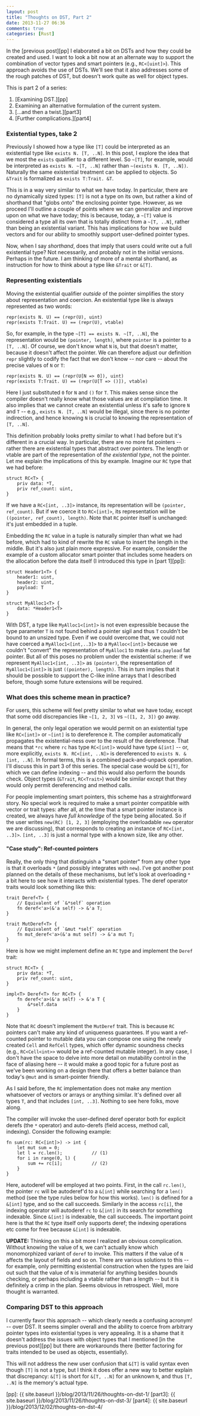 ```yaml
---
layout: post
title: "Thoughts on DST, Part 2"
date: 2013-11-27 06:36
comments: true
categories: [Rust]
---
```

In the [previous post][pp] I elaborated a bit on DSTs and how they could be
created and used. I want to look a bit now at an alternate way to
support the combination of vector types and smart pointers (e.g.,
`RC<[uint]>`). This approach avoids the use of DSTs. We'll see that it
also addresses some of the rough patches of DST, but doesn't work
quite as well for object types.

This is part 2 of a series:

1. [Examining DST.][pp]
2. Examining an alternative formulation of the current system.
3. [...and then a twist.][part3]
4. [Further complications.][part4]

<!-- more -->

### Existential types, take 2

Previously I showed how a type like `[T]` could be interpreted as an
existential type like `exists N. [T, ..N]`. In this post, I explore
the idea that we most the `exists` qualifier to a different level.  So
`~[T]`, for example, would be interpreted as `exists N. ~[T, ..N]`
rather than `~(exists N. [T, ..N])`. Naturally the same existential
treatment can be applied to objects.  So `&Trait` is formalized as
`exists T:Trait. &T`.

This is in a way very similar to what we have today. In particular,
there are no dynamically sized types: `[T]` is not a type on its own,
but rather a kind of shorthand that "globs onto" the enclosing pointer
type. However, as we proceed I'll outline a couple of points where we
can generalize and improve upon on what we have today; this is
because, today, a `~[T]` value is considered a type all its own that
is totally distinct from a `~[T, ..N]`, rather than being an
existential variant. This has implications for how we build vectors
and for our ability to smoothly support user-defined pointer types.

Now, when I say *shorthand*, does that imply that users could write
out a full existential type? Not necessarily, and probably not in the
initial versions. Perhaps in the future. I am thinking of more of a
mental shorthand, as instruction for how to think about a type like
`&Trait` or `&[T]`.

### Representing existentials

Moving the existential qualifier *outside* of the pointer simplifies
the story about representation and coercion. An existential type like
is always represented as two words:

    repr(exists N. U) == (repr(U), uint)
    repr(exists T:Trait. U) == (repr(U), vtable)
    
So, for example, in the type `~[T] == exists N. ~[T, ..N]`, the
representation would be `(pointer, length)`, where `pointer` is a
pointer to a `[T, ..N]`. Of course, we don't know what `N` is, but
that doesn't matter, because it doesn't affect the pointer. We can
therefore adjust our definition `repr` slightly to codify the fact
that we don't know -- nor care -- about the precise values of `N` or
`T`:

    repr(exists N. U) == (repr(U[N => 0]), uint)
    repr(exists T:Trait. U) == (repr(U[T => ()]), vtable)

Here I just substituted `0` for `N` and `()` for `T`. This makes sense
since the compiler doesn't really know what those values are at
compilation time. It also implies that we cannot create an existential
unless it's safe to ignore `N` and `T` -- e.g., `exists N. [T, ..N]`
would be illegal, since there is no pointer indirection, and hence
knowing `N` is crucial to knowing the representation of `[T, ..N]`.

This definition probably looks pretty similar to what I had before but
it's different in a crucial way. In particular, there are no more fat
pointers -- rather there are existential types that abstract over
pointers. The length or vtable are part of the representation of *the
existential type*, not the pointer. Let me explain the implications of
this by example. Imagine our `RC` type that we had before:

    struct RC<T> {
        priv data: *T,
        priv ref_count: uint,
    }

If we have a `RC<[int, ..3]>` instance, its representation will be
`(pointer, ref_count)`. But if we coerce it to `RC<[int]>`, its
representation will be `((pointer, ref_count), length)`. Note that
`RC` pointer itself is unchanged: it's just embedded in a tuple.

Embedding the `RC` value in a tuple is naturally simpler than what we
had before, which had to kind of rewrite the `RC` value to insert the
length in the middle. But it's also just plain more expressive. For
example, consider the example of a custom allocator smart pointer that
includes some headers on the allocation before the data itself (I
introduced this type in [part 1][pp]):

    struct Header1<T> {
        header1: uint,
        header2: uint,
        payload: T
    }
    
    struct MyAlloc1<T> {
        data: *Header1<T>
    }

With DST, a type like `MyAlloc1<[int]>` is not even expressible
because the type parameter `T` is not found behind a pointer sigil and
thus `T` couldn't be bound to an unsized type. Even if we could
overcome that, we could not have coerced a `MyAlloc1<[int,..3]>` to a
`MyAlloc<[int]>` because we couldn't "convert" the representation of
`MyAlloc1` to make `data.payload` fat pointer. But all of this poses
no problem under the existential scheme: if we represent
`MyAlloc1<[int, ..3]>` as `(pointer)`, the representation of
`MyAlloc1<[int]>` is just `((pointer), length)`. This in turn implies
that it should be possible to support the C-like inline arrays that I
described before, though some future extensions will be required.

### What does this scheme mean in practice?

For users, this scheme will feel pretty similar to what we have today,
except that some odd discrepancies like `~[1, 2, 3]` vs `~([1, 2, 3])`
go away.

In general, the only legal operation we would permit on an existential
type like `RC<[int]>` or `~[int]` is to dereference it. The compiler
automatically propagates the existential-ness over to the result of
the dereference. That means that `*rc` where `rc` has type `RC<[int]>`
would have type `&[int]` -- or, more explicitly, `exists
N. RC<[int, ..N]>` is dereferenced to `exists N. &[int, ..N]`. In
formal terms, this is a combined pack-and-unpack operation. I'll
discuss this in part 3 of this series. The special case would be
`&[T]`, for which we can define indexing -- and this would also
perform the bounds check. Object types (`&Trait`, `RC<Trait>`) would
be similar except that they would only permit dereferencing and method
calls.

For people implementing smart pointers, this scheme has a
straightforward story. No special work is required to make a smart
pointer compatible with vector or trait types: after all, at the time
that a smart pointer instance is created, we always have *full
knowledge* of the type being allocated. So if the user writes `new(RC)
[1, 2, 3]` (employing the overloadable `new` operator we are
discussing), that corresponds to creating an instance of
`RC<[int, ..3]>`. `[int, ..3]` is just a normal type with a known
size, like any other.

#### "Case study": Ref-counted pointers

Really, the only thing that distinguish a "smart pointer" from any
other type is that it overloads `*` (and possibly integrates with
`new`). I've got another post planned on the details of these
mechanisms, but let's look at overloading `*` a bit here to see how it
interacts with existential types. The deref operator traits would look
something like this:

    trait Deref<T> {
        // Equivalent of `&*self` operation
        fn deref<'a>(&'a self) -> &'a T;
    }
    
    trait MutDeref<T> {
        // Equivalent of `&mut *self` operation
        fn mut_deref<'a>(&'a mut self) -> &'a mut T;
    }

Here is how we might implement define an `RC` type and implement the
`Deref` trait:

    struct RC<T> {
        priv data: *T,
        priv ref_count: uint,
    }
    
    impl<T> Deref<T> for RC<T> {
        fn deref<'a>(&'a self) -> &'a T {
            &*self.data
        }
    }

Note that `RC` doesn't implement the `MutDeref` trait. This is because
`RC` pointers can't make any kind of uniqueness guarantees. If you
want a ref-counted pointer to mutable data you can compose one using
the newly created `Cell` and `RefCell` types, which offer dynamic
soundness checks (e.g., `RC<Cell<int>>` would be a ref-counted mutable
integer). In any case, I don't have the space to delve into more
detail on mutability control in the face of aliasing here -- it would
make a good topic for a future post as we've been working on a design
there that offers a better balance than today's `@mut` and is
smart-pointer friendly.

As I said before, the `RC` implementation does not make any mention
whatsoever of vectors or arrays or anything similar. It's defined over
all types `T`, and that includes `[int, ..3]`. Nothing to see here
folks, move along.

The compiler will invoke the user-defined deref operator both for
explicit derefs (the `*` operator) and auto-derefs (field access,
method call, indexing). Consider the following example:

    fn sum(rc: RC<[int]>) -> int {
        let mut sum = 0;
        let l = rc.len();           // (1)
        for i in range(0, l) {
            sum += rc[i];           // (2)
        }
    }

Here, autoderef will be employed at two points. First, in the call
`rc.len()`, the pointer `rc` will be autoderef'd to a `&[int]` while
searching for a `len()` method (see the type rules below for how this
works). `len()` is defined for a `&[int]` type, and so the call
succeeds. Similarly in the access `rc[i]`, the indexing operator will
autoderef `rc` to `&[int]` in its search for something
indexable. Since `&[int]` is indexable, the call succeeds. The
important point here is that the `RC` type itself only supports deref;
the indexing operations etc come for free because `&[int]` is
indexable.

**UPDATE:** Thinking on this a bit more I realized an obvious
complication. Without knowing the value of `N`, we can't actually
know which monomorphized variant of `deref` to invoke. This matters if
the value of `N` affects the layout of fields and so on. There are
various solutions to this -- for example, only permitting existential
construction when the types are laid out such that the value of `N` is
immaterial for anything besides bounds checking, or perhaps including
a vtable rather than a length -- but it is definitely a crimp in the
plan. Seems obvious in retrospect. Well, more thought is
warranted.

### Comparing DST to this approach

I currently favor this approach -- which clearly needs a confusing
acronym! -- over DST. It seems simpler overall and the ability to
coerce from arbitrary pointer types into existential types is very
appealing. It is a shame that it doesn't address the issues with
object types that I mentioned [in the previous post][pp] but there are
workarounds there (better factoring for traits intended to be used as
objects, essentially).

This will not address the new user confusion that `&[T]` is valid
syntax even though `[T]` is not a type, but I think it does offer a
new way to better explain that discrepancy: `&[T]` is short for
`&[T, ..N]` for an unknown `N`, and thus `[T, ..N]` is the memory's
actual type.

[pp]: {{ site.baseurl }}/blog/2013/11/26/thoughts-on-dst-1/
[part3]: {{ site.baseurl }}/blog/2013/11/26/thoughts-on-dst-3/
[part4]: {{ site.baseurl }}/blog/2013/12/02/thoughts-on-dst-4/
